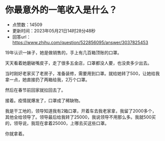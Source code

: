 # 你最意外的一笔收入是什么？
- 点赞数：14509
- 更新时间：2023年05月21日14时28分48秒
- 回答url：https://www.zhihu.com/question/522856095/answer/3037825453
<body>
 <p data-pid="AD7DldC7">19年认识一妹子，她是做销售的，手上有几百箱顶账的口罩。</p>
 <p data-pid="WSCOf2ta">天天看着她磨破嘴皮子，走了很多五金店，口罩都没人要，也没卖多少出去。</p>
 <p data-pid="XtGhU2UR">当时刚好老家买了老房子，准备装修，需要用到口罩。就给她转了500，让她给我拿一点，她直接扔了两箱给我，2万个口罩。</p>
 <p data-pid="1bXy0I8Y">然后在春节前回家就拉回去了。</p>
 <p data-pid="My-ggmn7">接着。疫情就爆发了，口罩成了稀缺物。</p>
 <p data-pid="E3M_vrJw">我是干工地的，领导知道我有2箱口罩，开着车去我老家拿，我留了2000多个，其他全给领导了。领导最后给我转了25000，我说领导不用那么多。我就500买的，领导说，我现在拿着25000，上哪去买这些口罩。</p>
 <p data-pid="JOr7iTEe">你就拿着。</p>
</body>